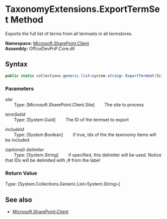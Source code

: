 # TaxonomyExtensions.ExportTermSet Method  
Exports the full list of terms from all termsets in all termstores.  

**Namespace:** [Microsoft.SharePoint.Client](Microsoft.SharePoint.Client.md)  
**Assembly:** OfficeDevPnP.Core.dll  
## Syntax
```C#
public static collections.generic.list<system.string> ExportTermSet(Site site,Guid termSetId,Boolean includeId,String delimiter)
```
### Parameters
*site*  
&emsp;&emsp;Type: [Microsoft.SharePoint.Client.Site] 
&emsp;&emsp;The site to process  
  
*termSetId*  
&emsp;&emsp;Type: [System.Guid] 
&emsp;&emsp;The ID of the termset to export  
  
*includeId*  
&emsp;&emsp;Type: [System.Boolean] 
&emsp;&emsp;if true, Ids of the the taxonomy items will be included  
  
*(optional) delimiter*  
&emsp;&emsp;Type: [System.String] 
&emsp;&emsp;if specified, this delimiter will be used. Notice that IDs will be delimited with ;# from the label  
  
### Return Value
Type: [System.Collections.Generic.List<System.String>]  


## See also
- [Microsoft.SharePoint.Client](Microsoft.SharePoint.Client.md)
